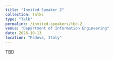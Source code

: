 ```yaml
---
title: "Invited Speaker 2"
collection: talks
type: "Talk"
permalink: /invited-speakers/tbd-2
venue: "Department of Information Engineering"
date: 2026-10-13
location: "Padova, Italy"
---
```


TBD